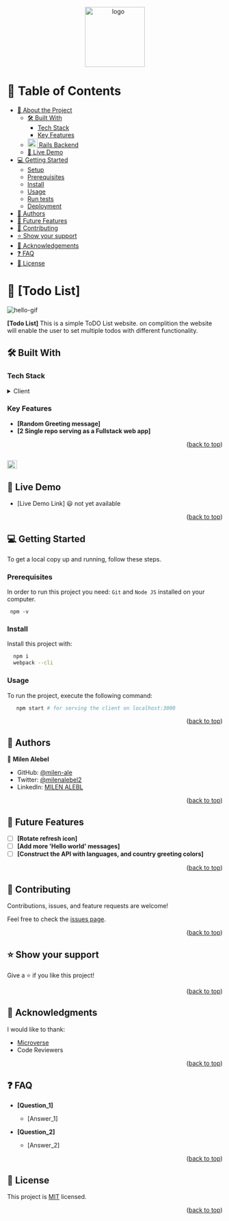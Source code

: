 <a name="readme-top"></a>

<!--
HOW TO USE:
This is an example of how you may give instructions on setting up your project locally.

Modify this file to match your project and remove sections that don't apply.

REQUIRED SECTIONS:
- Table of Contents
- About the Project
  - Built With
  - Live Demo
- Getting Started
- Authors
- Future Features
- Contributing
- Show your support
- Acknowledgements
- License

After you're finished please remove all the comments and instructions!
-->

<div align="center">

  <img src="https://user-images.githubusercontent.com/84629565/202665566-ba1a8ed3-041f-45bc-b21b-efdcc357189b.png" alt="logo" width="140"  height="auto" />
  <br/>

</div>

<!-- TABLE OF CONTENTS -->

# 📗 Table of Contents

- [📖 About the Project](#about-project)
  - [🛠 Built With](#built-with)
    - [Tech Stack](#tech-stack)
    - [Key Features](#key-features)
  - [<img src="https://uxwing.com/wp-content/themes/uxwing/download/brands-and-social-media/ruby-on-rails-icon.png" width="23" height="20"/> Rails Backend](#rails-backend)
  - [🚀 Live Demo](#live-demo)
- [💻 Getting Started](#getting-started)
  - [Setup](#setup)
  - [Prerequisites](#prerequisites)
  - [Install](#install)
  - [Usage](#usage)
  - [Run tests](#run-tests)
  - [Deployment](#triangular_flag_on_post-deployment)
- [👥 Authors](#authors)
- [🔭 Future Features](#future-features)
- [🤝 Contributing](#contributing)
- [⭐️ Show your support](#support)
- [🙏 Acknowledgements](#acknowledgements)
- [❓ FAQ](#faq)
- [📝 License](#license)

<!-- PROJECT DESCRIPTION -->

# 📖 [Todo List] <a name="about-project"></a>
![hello-gif](https://i.gifer.com/7P5M.gif)

**[Todo List]** This is a simple ToDO List website. on complition the website will enable the user to set multiple todos with different functionality.

## 🛠 Built With <a name="built-with"></a>
 
### Tech Stack <a name="tech-stack"></a>

<details>
  <summary>Client</summary>
  <ul>
    <li><a href="https://Javascript.org/">JavaScript</a></li>
    <li><a href="https://WebPack.org/">WebPack</a></li>
     <li><a href="https://HTML.org/">HTML</a></li>
      <li><a href="https://CSS.org/">CSS</a></li>
  </ul>
</details>

<!-- Features -->

### Key Features <a name="key-features"></a>

- **[Random Greeting message]**
- **[2 Single repo serving as a Fullstack web app]**

<p align="right">(<a href="#readme-top">back to top</a>)</p>

<!-- LIVE DEMO -->
## <img src="https://user-images.githubusercontent.com/52928589/86601224-ac157400-bfbe-11ea-8eae-6b162b7ebaed.gif" width="23" height="20"/>

## 🚀 Live Demo <a name="live-demo"></a>

- [Live Demo Link] :smiley: not yet available

<p align="right">(<a href="#readme-top">back to top</a>)</p>

<!-- GETTING STARTED -->
## 💻 Getting Started <a name="getting-started"></a>

To get a local copy up and running, follow these steps.
### Prerequisites

In order to run this project you need:
`Git` and `Node JS` installed on your computer.
```
 npm -v
```

### Install

Install this project with:

```sh
  npm i
  webpack --cli
```

### Usage

To run the project, execute the following command:

```sh
   npm start # for serving the client on localhost:3000
```
<p align="right">(<a href="#readme-top">back to top</a>)</p>

<!-- AUTHORS -->

## 👥 Authors <a name="authors"></a>

👤 **Milen Alebel**

- GitHub: [@milen-ale](https://github.com/milen-ale)
- Twitter: [@milenalebel2](https://twitter.com/milenalebel2)
- LinkedIn: [MILEN ALEBL](https://linkedin.com/in/https://www.linkedin.com/in/milen-alebel/)
<p align="right">(<a href="#readme-top">back to top</a>)</p>

<!-- FUTURE FEATURES -->

## 🔭 Future Features <a name="future-features"></a>

- [ ] **[Rotate refresh icon]**
- [ ] **[Add more 'Hello world' messages]**
- [ ] **[Construct the API with languages, and country greeting colors]**

<p align="right">(<a href="#readme-top">back to top</a>)</p>

<!-- CONTRIBUTING -->

## 🤝 Contributing <a name="contributing"></a>

Contributions, issues, and feature requests are welcome!

Feel free to check the [issues page](../../issues/).

<p align="right">(<a href="#readme-top">back to top</a>)</p>

<!-- SUPPORT -->

## ⭐️ Show your support <a name="support"></a>

Give a ⭐️ if you like this project!

<p align="right">(<a href="#readme-top">back to top</a>)</p>

<!-- ACKNOWLEDGEMENTS -->

## 🙏 Acknowledgments <a name="acknowledgements"></a>

I would like to thank:
- [Microverse](https://www.microverse.org/)
- Code Reviewers


<p align="right">(<a href="#readme-top">back to top</a>)</p>

<!-- FAQ (optional) -->

## ❓ FAQ <a name="faq"></a>

- **[Question_1]**

  - [Answer_1]

- **[Question_2]**

  - [Answer_2]

<p align="right">(<a href="#readme-top">back to top</a>)</p>

<!-- LICENSE -->

## 📝 License <a name="license"></a>

This project is [MIT](./LICENSE) licensed.

<p align="right">(<a href="#readme-top">back to top</a>)</p>
